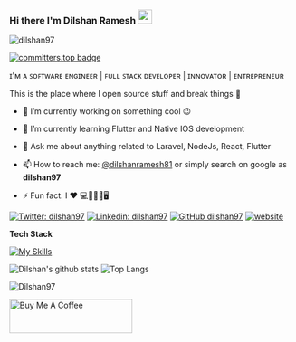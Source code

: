 ### Hi there I'm Dilshan Ramesh <img src="https://cdn.dribbble.com/users/1187278/screenshots/16762086/media/10ba6161c70f3edd67f34e229b62b852.gif" width="25px">

<p align="left"> 
<img src="https://komarev.com/ghpvc/?username=Dilshan97&label=Profile%20views&color=0e75b6&style=flat" alt="dilshan97" /> 
</p>

[![committers.top badge](https://user-badge.committers.top/sri_lanka_private/Dilshan97.svg)](https://user-badge.committers.top/sri_lanka_private/Dilshan97)


ɪ'ᴍ ᴀ ꜱᴏꜰᴛᴡᴀʀᴇ ᴇɴɢɪɴᴇᴇʀ | ꜰᴜʟʟ ꜱᴛᴀᴄᴋ ᴅᴇᴠᴇʟᴏᴘᴇʀ | ɪɴɴᴏᴠᴀᴛᴏʀ | ᴇɴᴛʀᴇᴘʀᴇɴᴇᴜʀ

This is the place where I open source stuff and break things :rofl:

<!--  ![enter image description here](https://github.com/Dilshan97/Dilshan97/blob/master/img/coder1.gif) -->
<!--  <img src="https://cdn.dribbble.com/users/1187278/screenshots/16762086/media/10ba6161c70f3edd67f34e229b62b852.gif" style="width: 70%;" /> -->

<!-- <img src="https://cdn.dribbble.com/users/1187278/screenshots/16762086/media/10ba6161c70f3edd67f34e229b62b852.gif" style="width: 70%;" >  -->

- 🔭 I’m currently working on something cool :wink:

- 🌱 I’m currently learning Flutter and Native IOS development

- 💬 Ask me about anything related to Laravel, NodeJs, React, Flutter

- 📫 How to reach me: [@dilshanramesh81](https://twitter.com/dilshanramesh81) or simply search on google as **dilshan97**

- ⚡ Fun fact: I ❤️ 💻👨‍🎓👫🖥️

[![Twitter: dilshan97](https://img.shields.io/twitter/follow/dilshan?style=social)](https://twitter.com/dilshanramesh81)
[![Linkedin: dilshan97](https://img.shields.io/badge/-dilshan97-blue?style=flat-square&logo=Linkedin&logoColor=white&link=https://www.linkedin.com/in/dilshan/)](https://www.linkedin.com/in/dilshan-ramesh/)
[![GitHub dilshan97](https://img.shields.io/github/followers/dilshan97?label=follow&style=social)](https://github.com/Dilshan97)
[![website](https://img.shields.io/badge/PortfolioWebsite-dilshan97.github.io-2648ff?style=flat-square&logo=google-chrome)](https://dilshan97.github.io/)

**Tech Stack**

[![My Skills](https://skillicons.dev/icons?i=nodejs,express,mongodb,ts,js,laravel,react,flutter,mysql,nextjs,aws)]()


![Dilshan's github stats](https://github-readme-stats.vercel.app/api?username=Dilshan97&count_private=true&show_icons=true&hide_border=true)
![Top Langs](https://github-readme-stats.vercel.app/api/top-langs/?username=Dilshan97&layout=compact)

<p><img align="center" src="https://github-readme-streak-stats.herokuapp.com/?user=Dilshan97&" alt="Dilshan97" /></p>

<!-- ![spotify-github-profile](https://spotify-github-profile.vercel.app/api/view?uid=tp2m9l4ecpewcfa2i8wqp0qx9&cover_image=false&theme=default)
 -->

 <a href="https://www.buymeacoffee.com/dilshan97" target="_blank"><img src="https://cdn.buymeacoffee.com/buttons/v2/default-yellow.png" alt="Buy Me A Coffee" style="height: 60px !important;width: 217px !important;" ></a>

